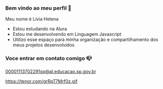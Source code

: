 ### Bem vindo ao meu perfil 🖤

Meu nome é Lívia Helena

* Estou estudando na Alura
* Estou me desenvolvendo em Linguagem Javascript
* Utilizo esse espaço para minha organização e compartilhamento dos meus projetos desenvolvidos

### Voce entrar em contato comigo 📪

00001113702291sp@al.educacao.sp.gov.br

https://tenor.com/grRpT7Mrf0z.gif
